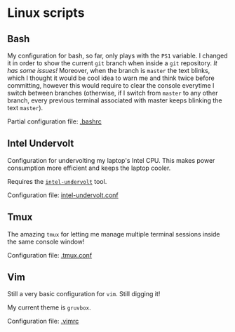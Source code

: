 # Linux scripts

## Bash

My configuration for bash, so far, only plays with the `PS1` variable. I changed it in order to show the current `git` branch when inside a `git` repository. *It has some issues!* Moreover, when the branch is `master` the text blinks, which I thought it would be cool idea to warn me and think twice before committing, however this would require to clear the console everytime I switch between branches (otherwise, if I switch from `master` to any other branch, every previous terminal associated with master keeps blinking the text `master`).

Partial configuration file: [.bashrc](#.bashrc)

## Intel Undervolt

Configuration for undervolting my laptop's Intel CPU. This makes power consumption more efficient and keeps the laptop cooler.

Requires the [`intel-undervolt`](https://aur.archlinux.org/packages/intel-undervolt/) tool.

Configuration file: [intel-undervolt.conf](#intel-undervolt.conf)

## Tmux

The amazing `tmux` for letting me manage multiple terminal sessions inside the same console window!

Configuration file: [.tmux.conf](#.tmux.conf)

## Vim

Still a very basic configuration for `vim`. Still digging it!

My current theme is `gruvbox`.

Configuration file: [.vimrc](#.vimrc)

